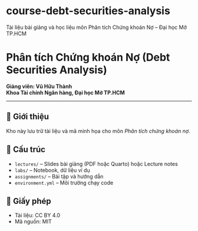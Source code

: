 # course-debt-securities-analysis
Tài liệu bài giảng và học liệu môn Phân tích Chứng khoán Nợ – Đại học Mở TP.HCM

# Phân tích Chứng khoán Nợ (Debt Securities Analysis)
**Giảng viên: Vũ Hữu Thành**  
**Khoa Tài chính Ngân hàng, Đại học Mở TP.HCM**

---

## 🧭 Giới thiệu
Kho này lưu trữ tài liệu và mã minh họa cho môn *Phân tích chứng khoán nợ*.

## 📂 Cấu trúc
- `lectures/` – Slides bài giảng (PDF hoặc Quarto) hoặc Lecture notes
- `labs/` – Notebook, dữ liệu ví dụ
- `assignments/` – Bài tập và hướng dẫn
- `environment.yml` – Môi trường chạy code

## 📜 Giấy phép
- Tài liệu: CC BY 4.0  
- Mã nguồn: MIT
